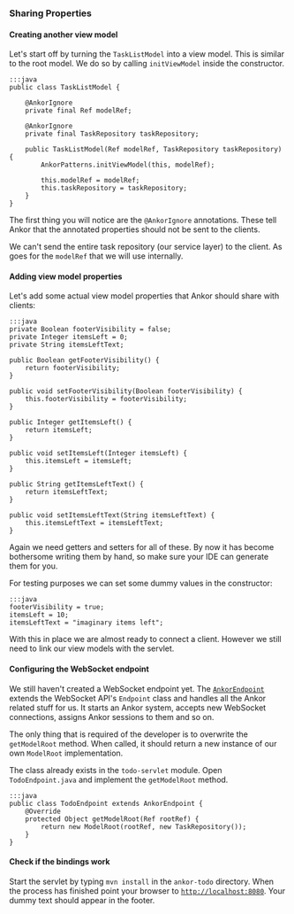 ### Sharing Properties

#### Creating another view model

Let's start off by turning the `TaskListModel` into a view model.
This is similar to the root model.
We do so by calling `initViewModel` inside the constructor.

    :::java
    public class TaskListModel {

        @AnkorIgnore
        private final Ref modelRef;

        @AnkorIgnore
        private final TaskRepository taskRepository;

        public TaskListModel(Ref modelRef, TaskRepository taskRepository) {
            AnkorPatterns.initViewModel(this, modelRef);

            this.modelRef = modelRef;
            this.taskRepository = taskRepository;
        }
    }

The first thing you will notice are the `@AnkorIgnore` annotations.
These tell Ankor that the annotated properties should not be sent to the clients.

We can't send the entire task repository (our service layer) to the client.
As goes for the `modelRef` that we will use internally.

#### Adding view model properties

Let's add some actual view model properties that Ankor should share with clients:

    :::java
    private Boolean footerVisibility = false;
    private Integer itemsLeft = 0;
    private String itemsLeftText;

    public Boolean getFooterVisibility() {
        return footerVisibility;
    }

    public void setFooterVisibility(Boolean footerVisibility) {
        this.footerVisibility = footerVisibility;
    }

    public Integer getItemsLeft() {
        return itemsLeft;
    }

    public void setItemsLeft(Integer itemsLeft) {
        this.itemsLeft = itemsLeft;
    }

    public String getItemsLeftText() {
        return itemsLeftText;
    }

    public void setItemsLeftText(String itemsLeftText) {
        this.itemsLeftText = itemsLeftText;
    }

Again we need getters and setters for all of these.
By now it has become bothersome writing them by hand, so make sure your IDE can generate them for you.

For testing purposes we can set some dummy values in the constructor:

    :::java
    footerVisibility = true;
    itemsLeft = 10;
    itemsLeftText = "imaginary items left";

With this in place we are almost ready to connect a client.
However we still need to link our view models with the servlet.

#### Configuring the WebSocket endpoint

We still haven't created a WebSocket endpoint yet.
The [`AnkorEndpoint`][1] extends the WebSocket API's `Endpoint` class and handles all the Ankor related stuff for us.
It starts an Ankor system, accepts new WebSocket connections, assigns Ankor sessions to them and so on.

The only thing that is required of the developer is to overwrite the `getModelRoot` method.
When called, it should return a new instance of our own `ModelRoot` implementation.

The class already exists in the `todo-servlet` module.
Open `TodoEndpoint.java` and implement the `getModelRoot` method.

    :::java
    public class TodoEndpoint extends AnkorEndpoint {
        @Override
        protected Object getModelRoot(Ref rootRef) {
            return new ModelRoot(rootRef, new TaskRepository());
        }
    }

#### Check if the bindings work

Start the servlet by typing `mvn install` in the `ankor-todo` directory.
When the process has finished point your browser to [`http://localhost:8080`](http://localhost:8080).
Your dummy text should appear in the footer.

[1]: #linkToDocu
